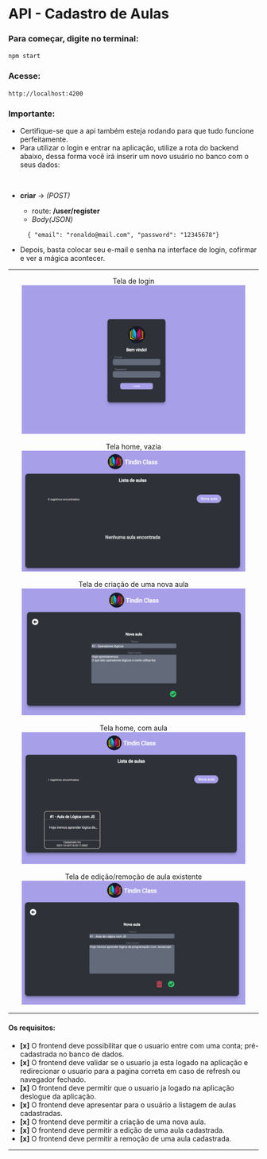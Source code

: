 # API - Cadastro de Aulas

### Para começar, digite no terminal:
 ``` 
npm start 
 ```

### Acesse:
```
http://localhost:4200
```

### **Importante:**
- Certifique-se que a api também esteja rodando para que tudo funcione perfeitamente.
- Para utilizar o login e entrar na aplicação, utilize a rota do backend abaixo, dessa forma você irá inserir um novo usuário no banco com o seus dados:
<br>

  - **criar** -> *(POST)*
    - route: **/user/register**
    - *Body(JSON)*
    ```
      { "email": "ronaldo@mail.com", "password": "12345678"}
    ``` 

- Depois, basta colocar seu e-mail e senha na interface de login, cofirmar e ver a mágica acontecer.

---

<p align="center">
  Tela de login
  <img src="./src/assets/screenshots/login-screenshot.png" width="450px">
</p>
<p align="center">
  Tela home, vazia
  <img src="./src/assets/screenshots/home-empty-screenshot.png" width="450px">
</p>

<p align="center">
  Tela de criação de uma nova aula
  <img src="./src/assets/screenshots/create-screenshot.png" width="450px">
</p>

<p align="center">
  Tela home, com aula
  <img src="./src/assets/screenshots/home-screenshot.png" width="450px">
</p>

<p align="center">
  Tela de edição/remoção de aula existente
  <img src="./src/assets/screenshots/edit-screenshot.png" width="450px">
</p>



---

#### **Os requisitos:**
- **[x]** O frontend deve possibilitar que o usuario entre com uma conta; pré-cadastrada no banco de dados.
- **[x]** O frontend deve validar se o usuario ja esta logado na aplicação e redirecionar o usuario para a pagina correta em caso de refresh ou navegador fechado.
- **[x]** O frontend deve permitir que o usuario ja logado na aplicação deslogue da aplicação.
- **[x]** O frontend deve apresentar para o usuário a listagem de aulas cadastradas.
- **[x]** O frontend deve permitir a criação de uma nova aula.
- **[x]** O frontend deve permitir a edição de uma aula cadastrada.
- **[x]** O frontend deve permitir a remoção de uma aula cadastrada.

---
